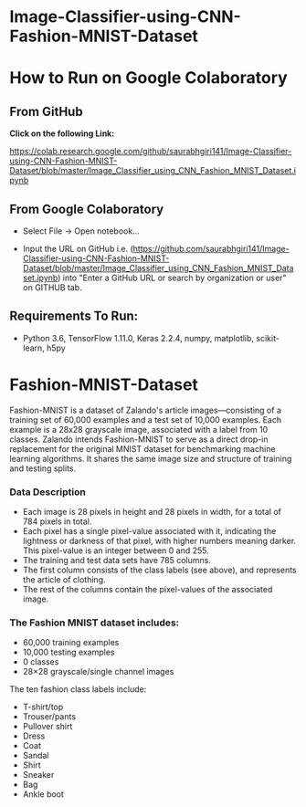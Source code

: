 # Image-Classifier-using-CNN-Fashion-MNIST-Dataset

# How to Run on Google Colaboratory

## From GitHub
**Click on the following Link:**

 https://colab.research.google.com/github/saurabhgiri141/Image-Classifier-using-CNN-Fashion-MNIST-Dataset/blob/master/Image_Classifier_using_CNN_Fashion_MNIST_Dataset.ipynb

## From Google Colaboratory
* Select File -> Open notebook...

* Input the URL on GitHub i.e. (https://github.com/saurabhgiri141/Image-Classifier-using-CNN-Fashion-MNIST-Dataset/blob/master/Image_Classifier_using_CNN_Fashion_MNIST_Dataset.ipynb) into "Enter a GitHub URL or search by organization or user" on GITHUB tab.


## Requirements To Run:
* Python 3.6, TensorFlow 1.11.0, Keras 2.2.4, numpy, matplotlib, scikit-learn, h5py


# Fashion-MNIST-Dataset

Fashion-MNIST is a dataset of Zalando's article images—consisting of a training set of 60,000 examples and a test set of 10,000 examples. Each example is a 28x28 grayscale image, associated with a label from 10 classes. Zalando intends Fashion-MNIST to serve as a direct drop-in replacement for the original MNIST dataset for benchmarking machine learning algorithms. It shares the same image size and structure of training and testing splits. 
### Data Description
* Each image is 28 pixels in height and 28 pixels in width, for a total of 784 pixels in total.
* Each pixel has a single pixel-value associated with it, indicating the lightness or darkness of that pixel, with higher numbers meaning darker. This pixel-value is an integer between 0 and 255.
* The training and test data sets have 785 columns.
* The first column consists of the class labels (see above), and represents the article of clothing.
* The rest of the columns contain the pixel-values of the associated image.

### The Fashion MNIST dataset includes:

* 60,000 training examples
* 10,000 testing examples
* 0 classes
* 28×28 grayscale/single channel images

The ten fashion class labels include:

* T-shirt/top
* Trouser/pants
* Pullover shirt
* Dress
* Coat
* Sandal
* Shirt
* Sneaker
* Bag
* Ankle boot



